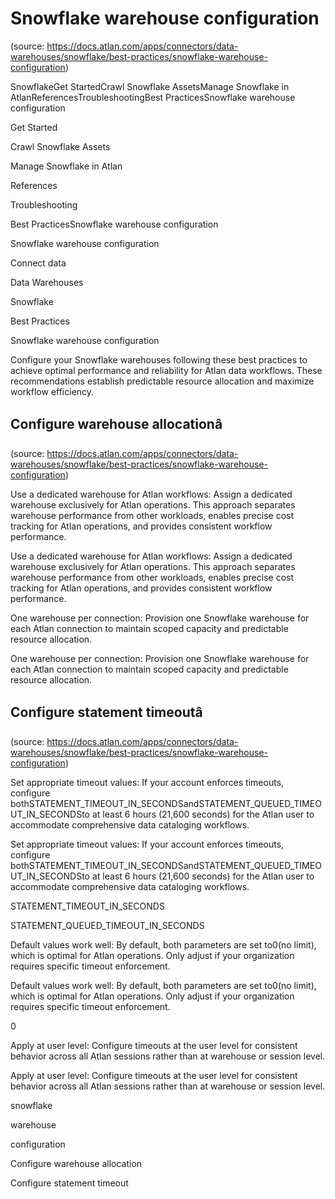 # Snowflake warehouse configuration
(source: https://docs.atlan.com/apps/connectors/data-warehouses/snowflake/best-practices/snowflake-warehouse-configuration)

SnowflakeGet StartedCrawl Snowflake AssetsManage Snowflake in AtlanReferencesTroubleshootingBest PracticesSnowflake warehouse configuration

Get Started

Crawl Snowflake Assets

Manage Snowflake in Atlan

References

Troubleshooting

Best PracticesSnowflake warehouse configuration

Snowflake warehouse configuration

Connect data

Data Warehouses

Snowflake

Best Practices

Snowflake warehouse configuration

Configure your Snowflake warehouses following these best practices to achieve optimal performance and reliability for Atlan data workflows. These recommendations establish predictable resource allocation and maximize workflow efficiency.



## Configure warehouse allocationâ
(source: https://docs.atlan.com/apps/connectors/data-warehouses/snowflake/best-practices/snowflake-warehouse-configuration)

Use a dedicated warehouse for Atlan workflows: Assign a dedicated warehouse exclusively for Atlan operations. This approach separates warehouse performance from other workloads, enables precise cost tracking for Atlan operations, and provides consistent workflow performance.

Use a dedicated warehouse for Atlan workflows: Assign a dedicated warehouse exclusively for Atlan operations. This approach separates warehouse performance from other workloads, enables precise cost tracking for Atlan operations, and provides consistent workflow performance.

One warehouse per connection: Provision one Snowflake warehouse for each Atlan connection to maintain scoped capacity and predictable resource allocation.

One warehouse per connection: Provision one Snowflake warehouse for each Atlan connection to maintain scoped capacity and predictable resource allocation.



## Configure statement timeoutâ
(source: https://docs.atlan.com/apps/connectors/data-warehouses/snowflake/best-practices/snowflake-warehouse-configuration)

Set appropriate timeout values: If your account enforces timeouts, configure bothSTATEMENT_TIMEOUT_IN_SECONDSandSTATEMENT_QUEUED_TIMEOUT_IN_SECONDSto at least 6 hours (21,600 seconds) for the Atlan user to accommodate comprehensive data cataloging workflows.

Set appropriate timeout values: If your account enforces timeouts, configure bothSTATEMENT_TIMEOUT_IN_SECONDSandSTATEMENT_QUEUED_TIMEOUT_IN_SECONDSto at least 6 hours (21,600 seconds) for the Atlan user to accommodate comprehensive data cataloging workflows.

STATEMENT_TIMEOUT_IN_SECONDS

STATEMENT_QUEUED_TIMEOUT_IN_SECONDS

Default values work well: By default, both parameters are set to0(no limit), which is optimal for Atlan operations. Only adjust if your organization requires specific timeout enforcement.

Default values work well: By default, both parameters are set to0(no limit), which is optimal for Atlan operations. Only adjust if your organization requires specific timeout enforcement.

0

Apply at user level: Configure timeouts at the user level for consistent behavior across all Atlan sessions rather than at warehouse or session level.

Apply at user level: Configure timeouts at the user level for consistent behavior across all Atlan sessions rather than at warehouse or session level.

snowflake

warehouse

configuration

Configure warehouse allocation

Configure statement timeout

